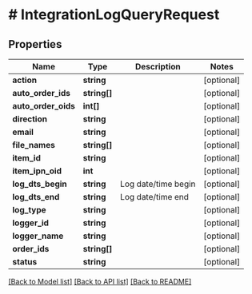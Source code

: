 # # IntegrationLogQueryRequest

## Properties

Name | Type | Description | Notes
------------ | ------------- | ------------- | -------------
**action** | **string** |  | [optional]
**auto_order_ids** | **string[]** |  | [optional]
**auto_order_oids** | **int[]** |  | [optional]
**direction** | **string** |  | [optional]
**email** | **string** |  | [optional]
**file_names** | **string[]** |  | [optional]
**item_id** | **string** |  | [optional]
**item_ipn_oid** | **int** |  | [optional]
**log_dts_begin** | **string** | Log date/time begin | [optional]
**log_dts_end** | **string** | Log date/time end | [optional]
**log_type** | **string** |  | [optional]
**logger_id** | **string** |  | [optional]
**logger_name** | **string** |  | [optional]
**order_ids** | **string[]** |  | [optional]
**status** | **string** |  | [optional]

[[Back to Model list]](../../README.md#models) [[Back to API list]](../../README.md#endpoints) [[Back to README]](../../README.md)
